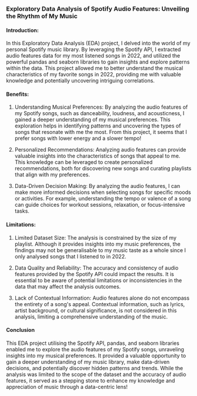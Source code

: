 ### Exploratory Data Analysis of Spotify Audio Features: Unveiling the Rhythm of My Music
#### Introduction:
In this Exploratory Data Analysis (EDA) project, I delved into the world of my personal Spotify music library. By leveraging the Spotify API, I extracted audio features data for my most listened songs in 2022, and utilized the powerful pandas and seaborn libraries to gain insights and explore patterns within the data. This project allowed me to better understand the musical characteristics of my favorite songs in 2022, providing me with valuable knowledge and potentially uncovering intriguing correlations.

#### Benefits:
1. Understanding Musical Preferences: By analyzing the audio features of my Spotify songs, such as danceability, loudness, and acousticness, I gained a deeper understanding of my musical preferences. This exploration helps in identifying patterns and uncovering the types of songs that resonate with me the most. From this project, it seems that I prefer songs with lower energy and a slower tempo!

2. Personalized Recommendations: Analyzing audio features can provide valuable insights into the characteristics of songs that appeal to me. This knowledge can be leveraged to create personalized recommendations, both for discovering new songs and curating playlists that align with my preferences.

3. Data-Driven Decision Making: By analyzing the audio features, I can make more informed decisions when selecting songs for specific moods or activities. For example, understanding the tempo or valence of a song can guide choices for workout sessions, relaxation, or focus-intensive tasks.

#### Limitations: 
1. Limited Dataset Size: The analysis is constrained by the size of my playlist. Although it provides insights into my music preferences, the findings may not be generalisable to my music taste as a whole since I only analysed songs that I listened to in 2022. 
     
2. Data Quality and Reliability: The accuracy and consistency of audio features provided by the Spotify API could impact the results. It is essential to be aware of potential limitations or inconsistencies in the data that may affect the analysis outcomes.
     
3. Lack of Contextual Information: Audio features alone do not encompass the entirety of a song's appeal. Contextual information, such as lyrics, artist background, or cultural significance, is not considered in this analysis, limiting a comprehensive understanding of the music.
     
    
#### Conclusion
This EDA project utilising the Spotify API, pandas, and seaborn libraries enabled me to explore the audio features of my Spotify songs, unraveling insights into my musical preferences. It provided a valuable opportunity to gain a deeper understanding of my music library, make data-driven decisions, and potentially discover hidden patterns and trends. While the analysis was limited to the scope of the dataset and the accuracy of audio features, it served as a stepping stone to enhance my knowledge and appreciation of music through a data-centric lens!
 
